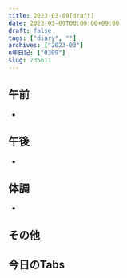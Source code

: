 ```yaml
---
title: 2023-03-09[draft]
date: 2023-03-09T00:00:00+09:00
draft: false
tags: ["diary", ""]
archives: ["2023-03"]
n年日記: ["0309"]
slug: 735611
---
```

## 午前
- 
## 午後
- 
## 体調
- 
## その他
## 今日のTabs